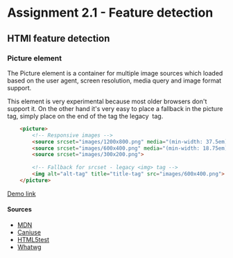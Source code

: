 # Assignment 2.1 - Feature detection

## HTMl feature detection

### Picture element

The Picture element is a container for multiple image sources which loaded based on the user agent, screen resolution, media query and image format support. 

This element is very experimental because most older browsers don't support it. On the other hand it's very easy to place a fallback in the picture tag, simply place on the end of the tag the legacy <img> tag.

```html
    <picture>
        <!-- Responsive images -->
        <source srcset="images/1200x800.png" media="(min-width: 37.5em)">
        <source srcset="images/600x400.png" media="(min-width: 18.75em)">
        <source srcset="images/300x200.png">
    
        <!-- Fallback for srcset - legacy <img> tag -->
        <img alt="alt-tag" title="title-tag" src="images/600x400.png">
    </picture>
```

[Demo link](https://timoverkroost.github.io/minor-browser-technologies/2.1-assignment-feature-detection/demos/feature-html-1.html)

#### Sources
-   [MDN](https://developer.mozilla.org/en-US/docs/Web/HTML/Element/picture)
-   [Caniuse](http://caniuse.com/#search=Picture)
-   [HTML5test](http://html5test.com/compare/feature/responsive.picture.html)
-   [Whatwg](https://html.spec.whatwg.org/multipage/embedded-content.html#the-picture-element)